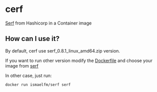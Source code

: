 # cerf

[Serf](https://www.serf.io/) from Hashicorp in a Container image

## How can I use it?

By default, cerf use serf_0.8.1_linux_amd64.zip version.

If you want to run other version modify the [Dockerfile](cerf/Dockerfile) and choose your image from [serf](cerf/serf/)

In other case, just run:

```sh
docker run ismaelfm/serf serf
```
